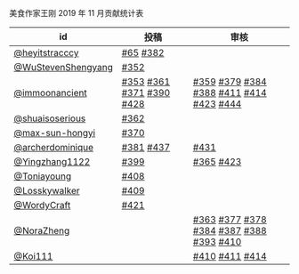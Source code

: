 美食作家王刚 2019 年 11 月贡献统计表

| id | 投稿 | 审核 |
| -- | --- | --- |
| [@heyitstracccy](https://github.com/heyitstracccy) | [#65](/../../issues/65) [#382](/../../issues/382) | |
| [@WuStevenShengyang](https://github.com/WuStevenShengyang) | [#352](/../../issues/352) | |
| [@immoonancient](https://github.com/immoonancient) | [#353](/../../issues/353) [#361](/../../issues/361) [#371](/../../issues/371) [#390](/../../issues/390) [#428](/../../issues/428) | [#359](/../../issues/359) [#379](/../../issues/379) [#384](/../../issues/384) [#388](/../../issues/388) [#411](/../../issues/411) [#414](/../../issues/414) [#423](/../../issues/423) [#444](/../../issues/444) |
| [@shuaisoserious](https://github.com/shuaisoserious) | [#362](/../../issues/362) | |
| [@max-sun-hongyi](https://github.com/max-sun-hongyi) | [#370](/../../issues/370) | |
| [@archerdominique](https://github.com/archerdominique) | [#381](/../../issues/381) [#437](/../../issues/437) | [#431](/../../issues/431) |
| [@Yingzhang1122](https://github.com/Yingzhang1122) | [#399](/../../issues/399) | [#365](/../../issues/365) [#423](/../../issues/423) |
| [@Toniayoung](https://github.com/Toniayoung) | [#408](/../../issues/408) | |
| [@Losskywalker](https://github.com/Losskywalker) | [#409](/../../issues/409) | |
| [@WordyCraft](https://github.com/WordyCraft) | [#421](/../../issues/421) | |
| [@NoraZheng](https://github.com/NoraZheng) | | [#363](/../../issues/363) [#377](/../../issues/377) [#378](/../../issues/378) [#384](/../../issues/384) [#387](/../../issues/387) [#388](/../../issues/388) [#393](/../../issues/393) [#410](/../../issues/410) |
| [@Koi111](https://github.com/Koi111) | | [#410](/../../issues/410) [#411](/../../issues/411) [#414](/../../issues/414) |
